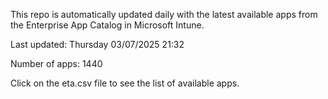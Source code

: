 This repo is automatically updated daily with the latest available apps from the Enterprise App Catalog in Microsoft Intune.

Last updated: Thursday 03/07/2025 21:32

Number of apps: 1440

Click on the eta.csv file to see the list of available apps.
